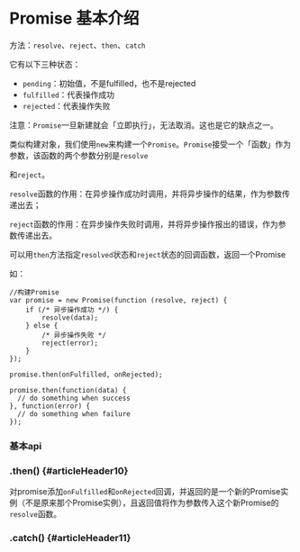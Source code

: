 # Promise 基本介绍

方法：`resolve`、`reject`、`then`、`catch`

它有以下三种状态：

* `pending`：初始值，不是fulfilled，也不是rejected
* `fulfilled`：代表操作成功
* `rejected`：代表操作失败

注意：`Promise`一旦新建就会「立即执行」，无法取消。这也是它的缺点之一。

类似构建对象，我们使用`new`来构建一个`Promise`。`Promise`接受一个「函数」作为参数，该函数的两个参数分别是`resolve`

和`reject`。

`resolve`函数的作用：在异步操作成功时调用，并将异步操作的结果，作为参数传递出去；

`reject`函数的作用：在异步操作失败时调用，并将异步操作报出的错误，作为参数传递出去。

可以用`then`方法指定`resolved`状态和`reject`状态的回调函数，返回一个Promise

如：

```
//构建Promise
var promise = new Promise(function (resolve, reject) {
    if (/* 异步操作成功 */) {
        resolve(data);
    } else {
        /* 异步操作失败 */
        reject(error);
    }
});
```

```
promise.then(onFulfilled, onRejected);

promise.then(function(data) {
  // do something when success
}, function(error) {
  // do something when failure
});
```

### 基本api

### .then\(\) {#articleHeader10}

对promise添加`onFulfilled`和`onRejected`回调，并返回的是一个新的Promise实例（不是原来那个Promise实例），且返回值将作为参数传入这个新Promise的`resolve`函数。

### .catch\(\) {#articleHeader11}



